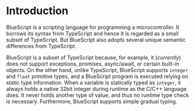 # Introduction

BlueScript is a scripting language for programming a microcontroller.
It borrows its syntax from TypeScript
and hence it is regarded as a small subset of TypeScript.
But BlueScript also adopts several unique semantic differences from TypeScript.

BlueScript is a subset of TypeScript because, for example, it (*currently*) does not support exceptions, promises, async/await, or certain built-in objects.
On the other hand, unlike TypeScript, BlueScript supports `integer` and `float` primitive types,
and a BlueScript program is executed relying on static type information.
When a variable is statically typed as `integer`,
it always holds a native 32bit integer during runtime
as the C/C++ language does.  It never holds another type of value, and thus no runtime type check is necessary.
Furthermore, BlueScript supports simple gradual typing.
